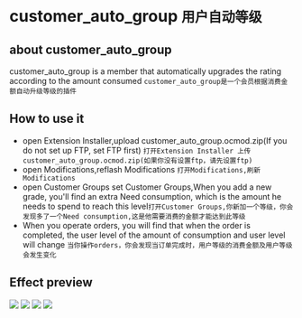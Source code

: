 # customer_auto_group `用户自动等级`

## about customer_auto_group

customer_auto_group is a member that automatically upgrades the rating according to the amount consumed `customer_auto_group是一个会员根据消费金额自动升级等级的插件`

## How to use it

- open Extension Installer,upload customer_auto_group.ocmod.zip(If you do not set up FTP, set FTP first) `打开Extension Installer 上传customer_auto_group.ocmod.zip(如果你没有设置ftp，请先设置ftp)` 
- open Modifications,reflash Modifications `打开Modifications,刷新Modifications`
- open Customer Groups set Customer Groups,When you add a new grade, you'll find an extra Need consumption, which is the amount he needs to spend to reach this level`打开Customer Groups,你新加一个等级，你会发现多了一个Need consumption,这是他需要消费的金额才能达到此等级`
- When you operate orders, you will find that when the order is completed, the user level of the amount of consumption and user level will change `当你操作orders，你会发现当订单完成时，用户等级的消费金额及用户等级会发生变化`


## Effect preview

![](http://pic.96weixin.com/upload/image2/vip/398001/1707/1707209025.png)
![](http://pic.96weixin.com/upload/image2/vip/398001/1707/1707205072.png)
![](http://pic.96weixin.com/upload/image2/vip/398001/1707/1707201396.png)
![](http://pic.96weixin.com/upload/image2/vip/398001/1707/1707208471.png)